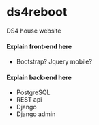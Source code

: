 # ds4reboot
DS4 house website

#### Explain front-end here
- Bootstrap? Jquery mobile?

#### Explain back-end here
- PostgreSQL
- REST api
- Django 
- Django admin

